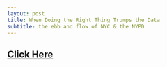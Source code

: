 ```yaml
---
layout: post
title: When Doing the Right Thing Trumps the Data
subtitle: the ebb and flow of NYC & the NYPD
---
```

## [Click Here](https://medium.com/@sidmatata/when-doing-the-right-thing-trumps-the-data-b7840215f809?source=friends_link&sk=6d3a1ca60ec5998c167d124636c3d923)
